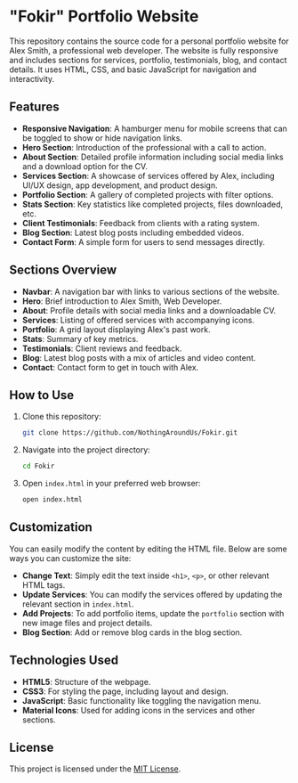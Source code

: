 # "Fokir" Portfolio Website

This repository contains the source code for a personal portfolio website for Alex Smith, a professional web developer. The website is fully responsive and includes sections for services, portfolio, testimonials, blog, and contact details. It uses HTML, CSS, and basic JavaScript for navigation and interactivity.

## Features

- **Responsive Navigation**: A hamburger menu for mobile screens that can be toggled to show or hide navigation links.
- **Hero Section**: Introduction of the professional with a call to action.
- **About Section**: Detailed profile information including social media links and a download option for the CV.
- **Services Section**: A showcase of services offered by Alex, including UI/UX design, app development, and product design.
- **Portfolio Section**: A gallery of completed projects with filter options.
- **Stats Section**: Key statistics like completed projects, files downloaded, etc.
- **Client Testimonials**: Feedback from clients with a rating system.
- **Blog Section**: Latest blog posts including embedded videos.
- **Contact Form**: A simple form for users to send messages directly.

## Sections Overview

- **Navbar**: A navigation bar with links to various sections of the website.
- **Hero**: Brief introduction to Alex Smith, Web Developer.
- **About**: Profile details with social media links and a downloadable CV.
- **Services**: Listing of offered services with accompanying icons.
- **Portfolio**: A grid layout displaying Alex's past work.
- **Stats**: Summary of key metrics.
- **Testimonials**: Client reviews and feedback.
- **Blog**: Latest blog posts with a mix of articles and video content.
- **Contact**: Contact form to get in touch with Alex.

## How to Use

1. Clone this repository:
    ```bash
    git clone https://github.com/NothingAroundUs/Fokir.git
    ```

2. Navigate into the project directory:
    ```bash
    cd Fokir
    ```

3. Open `index.html` in your preferred web browser:
    ```bash
    open index.html
    ```

## Customization

You can easily modify the content by editing the HTML file. Below are some ways you can customize the site:

- **Change Text**: Simply edit the text inside `<h1>`, `<p>`, or other relevant HTML tags.
- **Update Services**: You can modify the services offered by updating the relevant section in `index.html`.
- **Add Projects**: To add portfolio items, update the `portfolio` section with new image files and project details.
- **Blog Section**: Add or remove blog cards in the blog section.

## Technologies Used

- **HTML5**: Structure of the webpage.
- **CSS3**: For styling the page, including layout and design.
- **JavaScript**: Basic functionality like toggling the navigation menu.
- **Material Icons**: Used for adding icons in the services and other sections.

## License

This project is licensed under the [MIT License](LICENSE).
